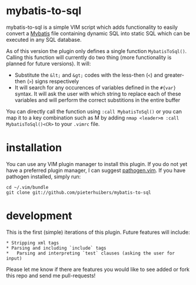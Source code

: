 mybatis-to-sql
==============

mybatis-to-sql is a simple VIM script which adds functionality to easily convert a
[Mybatis](http://www.mybatis.org/mybatis-3/0) file containing dynamic SQL into static SQL which can be executed in any
SQL database.

As of this version the plugin only defines a single function `MybatisToSql()`. Calling this function will currently do
two thing (more functionality is planned for future versions). It will: 

* Substitute the `&lt;` and `&gt;` codes with the less-then (`<`) and greater-then (`>`) signs respectively
* It will search for any occurences of variables defined in the `#{var}` syntax. It will ask the user with which string
	to replace each of these variables and will perform the correct substitions in the entire buffer

You can directly call the function using `:call MybatisToSql()` or you can map it to a key combination such as
<Leader>M by adding `nmap <leader>m :call MybatisToSql()<CR>` to your `.vimrc` file.

installation
============

You can use any VIM plugin manager to install this plugin. If you do not yet have a preferred plugin manager, I can suggest
[pathogen.vim](https://github.com/tpope/vim-pathogen). If you have pathogen installed, simply run:

    cd ~/.vim/bundle
    git clone git://github.com/pieterhuibers/mybatis-to-sql

development
===========
This is the first (simple) iterations of this plugin. Future features will include:

	* Stripping xml tags
	* Parsing and including `include` tags
	*	Parsing and interpreting `test` clauses (asking the user for input)

Please let me know if there are features you would like to see added or fork this repo and send me pull-requests!
